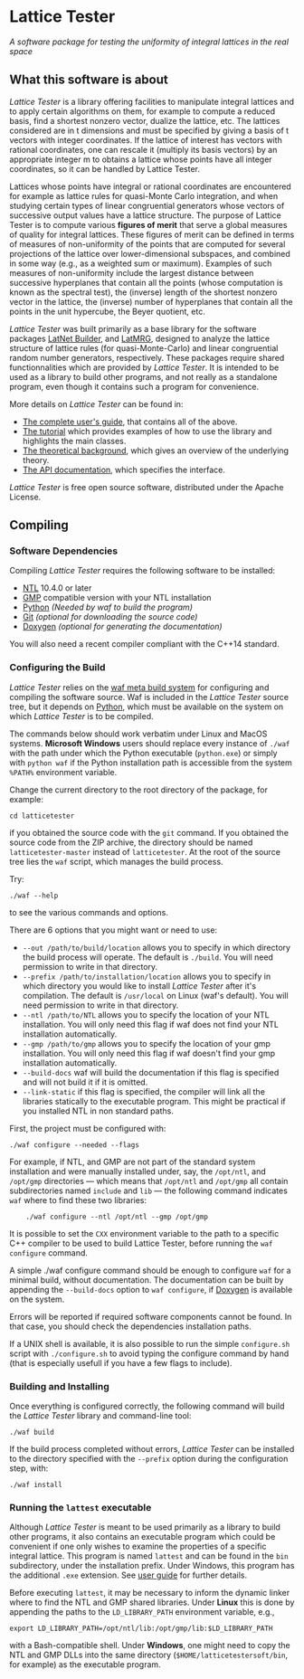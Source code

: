 ﻿# Lattice Tester

_A software package for testing the uniformity of integral lattices in the real space_

## What this software is about

_Lattice Tester_ is a library offering facilities to manipulate integral lattices 
and to apply certain algorithms on them, for example to compute a reduced basis,
find a shortest nonzero vector, dualize the lattice, etc.
The lattices considered are in t dimensions and must be specified by giving a 
basis of t vectors with integer coordinates. If the lattice of interest has vectors 
with rational coordinates, one can rescale it (multiply its basis vectors) 
by an appropriate integer m to obtains a lattice whose points have all integer coordinates,
so it can be handled by Lattice Tester.

Lattices whose points have integral or rational coordinates are encountered for example 
as lattice rules for quasi-Monte Carlo integration, and when studying certain types 
of linear congruential generators whose vectors of successive output values have
a lattice structure. The purpose of Lattice Tester is to compute various 
**figures of merit** that serve a global measures of quality for integral lattices. 
These figures of merit can be defined in terms of measures of non-uniformity of the points
that are computed for several projections of the lattice over lower-dimensional subspaces, 
and combined in some way (e.g., as a weighted sum or maximum).
Examples of such measures of non-uniformity include the largest distance between successive
hyperplanes that contain all the points (whose computation is known as the spectral test),
the (inverse) length of the shortest nonzero vector in the lattice, the (inverse) 
number of hyperplanes that contain all the points in the unit hypercube, the Beyer quotient, etc.

_Lattice Tester_ was built primarily as a base library for the software packages
[LatNet Builder](https://github.com/umontreal-simul/latbuilder),
and [LatMRG](https://github.com/umontreal-simul/latmrg), designed to analyze
the lattice structure of lattice rules (for quasi-Monte-Carlo) and linear 
congruential random number generators, respectively. 
These packages require shared functionnalities which are provided by _Lattice Tester_.
It is intended to be used as a library to build other programs, and not really as a 
standalone program, even though it contains such a program for convenience. 

More details on  *Lattice Tester* can be found in:
- [The complete user's guide](http://umontreal-simul.github.io/latticetester/), that contains all of the above.
- [The tutorial](http://umontreal-simul.github.io/latticetester/df/d1d/tutorial.html) which 
  provides examples of how to use the library and highlights the main classes.
- [The theoretical background](http://umontreal-simul.github.io/latticetester/da/d18/a_intro.html),
  which gives an overview of the underlying theory.
- [The API documentation](http://umontreal-simul.github.io/latticetester/namespaces.html),
  which specifies the interface.

_Lattice Tester_ is free open source software, distributed under the Apache License.

## Compiling

### Software Dependencies

Compiling *Lattice Tester* requires the following software to be installed:

* [NTL](http://www.shoup.net/ntl/index.html) 10.4.0 or later
* [GMP](https://gmplib.org/) compatible version with your NTL installation
* [Python](https://www.python.org/) *(Needed by waf to build the program)*
* [Git](http://git-scm.com/) *(optional for downloading the source code)*
* [Doxygen](http://www.stack.nl/~dimitri/doxygen/) *(optional for generating
  the documentation)*

You will also need a recent compiler compliant with the C++14 standard.

### Configuring the Build

*Lattice Tester* relies on the
[waf meta build system](https://code.google.com/p/waf/) for configuring and
compiling the software source. Waf is included in the *Lattice Tester* source 
tree, but it depends on [Python](http://python.org/download), which must be 
available on the system on which *Lattice Tester* is to be compiled.

The commands below should work verbatim under Linux and MacOS systems.
**Microsoft Windows** users should replace every instance of `./waf` 
with the path under which the Python executable
(`python.exe`) or simply with `python waf`
if the Python installation path is accessible from the system `%PATH%`
environment variable.

Change the current directory to the root directory of the package, for example:

    cd latticetester

if you obtained the source code with the `git` command.
If you obtained the source code from the ZIP archive, the directory should be
named `latticetester-master` instead of `latticetester`.
At the root of the source tree lies the `waf` script, which manages the build
process.

Try:

	./waf --help

to see the various commands and options.

There are 6 options that you might want or need to use:
- `--out /path/to/build/location` allows you to specify in which directory the
  build process will operate. The default is `./build`. You will need permission
  to write in that directory.
- `--prefix /path/to/installation/location` allows you to specify in which 
  directory you would like to install *Lattice Tester* after it's compilation.
  The default is `/usr/local` on Linux (waf's default). You will need permission
  to write in that directory.
- `--ntl /path/to/NTL` allows you to specify the location of your NTL 
  installation. You will only need this flag if waf does not find your NTL
  installation automatically.
- `--gmp /path/to/gmp` allows you to specify the location of your gmp
  installation. You will only need this flag if waf doesn't find your gmp
  installation automatically.
- `--build-docs` waf will build the documentation if this flag is specified and 
  will not build it if it is omitted.
- `--link-static` if this flag is specified, the compiler will link all the 
  libraries statically to the executable program. This might be practical if
  you installed NTL in non standard paths.

First, the project must be configured with:

	./waf configure --needed --flags

For example, if NTL, and GMP are not part of the standard system installation and were
manually installed under, say, the `/opt/ntl`, and `/opt/gmp` directories —
which means that `/opt/ntl` and `/opt/gmp` all contain subdirectories named
`include` and `lib` — the following command indicates `waf` where to find these
two libraries:

        ./waf configure --ntl /opt/ntl --gmp /opt/gmp

It is possible to set the `CXX` environment variable to the path to a specific
C++ compiler to be used to build Lattice Tester, before running the `waf
configure` command.

A simple 
    ./waf configure
command should be enough to configure `waf` for a minimal build,
without documentation. The documentation can be built by
appending the `--build-docs` option to `waf configure`, if
  [Doxygen](http://www.stack.nl/~dimitri/doxygen/) is available on the system.

Errors will be reported if required software components cannot be found.  In
that case, you should check the dependencies installation paths.

If a UNIX shell is available, it is also possible to run the simple `configure.sh`
script with `./configure.sh` to avoid typing the configure command by hand 
(that is especially usefull if you have a few flags to include).

### Building and Installing

Once everything is configured correctly, the following command will build the
*Lattice Tester* library and command-line tool:

    ./waf build

If the build process completed without errors, *Lattice Tester* can be installed to the
directory specified with the `--prefix` option during the configuration step,
with:

    ./waf install


### Running the `lattest` executable

Although *Lattice Tester* is meant to be used primarily as a library to build other programs,
it also contains an executable program which could be convenient if one only wishes to
examine the properties of a specific integral lattice. This program is named `lattest` and 
can be found in the `bin` subdirectory, under the installation prefix.
Under Windows, this program has the additional `.exe` extension.
See [user guide](http://umontreal-simul.github.io/latticetester/) for further details.

Before executing `lattest`, it may be necessary to inform the dynamic
linker where to find the NTL and GMP shared libraries.  Under **Linux**
this is done by appending the paths to the `LD_LIBRARY_PATH` environment
variable, e.g.,

    export LD_LIBRARY_PATH=/opt/ntl/lib:/opt/gmp/lib:$LD_LIBRARY_PATH

with a Bash-compatible shell.  Under **Windows**, one might need to copy the NTL and GMP DLLs into the
same directory (`$HOME/latticetestersoft/bin`, for example) as the executable program.
